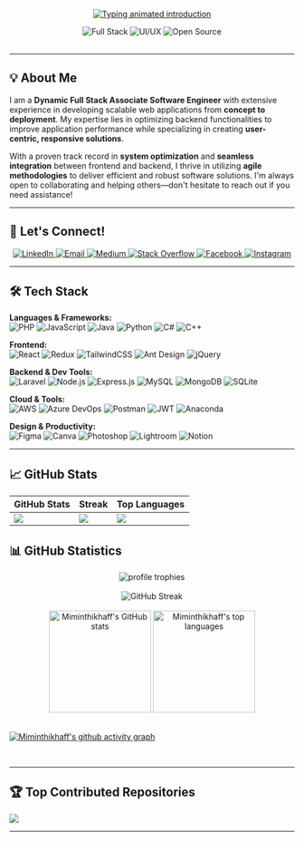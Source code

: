 <p align="center">
  <a href="https://git.io/typing-svg">
    <img src="https://readme-typing-svg.herokuapp.com?font=Righteous&size=35&duration=4000&pause=1000&color=4A90E2&center=true&vCenter=true&width=700&height=70&lines=Hi+There!+%F0%9F%91%8B;I'm+Inthikhaff!;Full+Stack+Developer+%7C+Software+Engineer;Cloud+Enthusiast;Welcome+to+My+GitHub!" alt="Typing animated introduction" />
  </a>
</p>



<div align="center">
  <img src="https://img.shields.io/badge/Full%20Stack-Developer-4A90E2?style=for-the-badge" alt="Full Stack" />
  <img src="https://img.shields.io/badge/UI%2FUX-Designer-FF6B6B?style=for-the-badge" alt="UI/UX" />
  <img src="https://img.shields.io/badge/Open%20Source-Enthusiast-54B435?style=for-the-badge" alt="Open Source" />
</div>

<br/>

---

## 💡 About Me

I am a **Dynamic Full Stack Associate Software Engineer** with extensive experience in developing scalable web applications from **concept to deployment**. My expertise lies in optimizing backend functionalities to improve application performance while specializing in creating **user-centric, responsive solutions**.

With a proven track record in **system optimization** and **seamless integration** between frontend and backend, I thrive in utilizing **agile methodologies** to deliver efficient and robust software solutions. I'm always open to collaborating and helping others—don't hesitate to reach out if you need assistance!

---

## 🤝 Let's Connect!

<div align="center">
  <a href="https://www.linkedin.com/in/mohamed-inthikhaff/" target="_blank">
    <img src="https://img.shields.io/badge/LinkedIn-0077B5?style=for-the-badge&logo=linkedin&logoColor=white&labelColor=0e76a8" alt="LinkedIn" />
  </a>
  <a href="mailto:mhdinthikaff@gmail.com">
    <img src="https://img.shields.io/badge/Email-D14836?style=for-the-badge&logo=gmail&logoColor=white&labelColor=c71610" alt="Email" />
  </a>
  <a href="https://medium.com/@mhdinthikaff" target="_blank">
    <img src="https://img.shields.io/badge/Medium-12100E?style=for-the-badge&logo=medium&logoColor=white&labelColor=000000" alt="Medium" />
  </a>
   <a href="https://stackoverflow.com/users/30283137/inthikhaff-m-i-m" target="_blank">
    <img src="https://img.shields.io/badge/Stack_Overflow-FE7A16?style=for-the-badge&logo=stack-overflow&logoColor=white&labelColor=F48024" alt="Stack Overflow" />
  </a>
   <a href="https://web.facebook.com/inthikhaff.ismail/" target="_blank">
    <img src="https://img.shields.io/badge/Facebook-1877F2?style=for-the-badge&logo=facebook&logoColor=white&labelColor=1559c9" alt="Facebook" />
  </a>
  <a href="https://www.instagram.com/miminthodals99/" target="_blank">
    <img src="https://img.shields.io/badge/Instagram-E4405F?style=for-the-badge&logo=instagram&logoColor=white&labelColor=d62e5d" alt="Instagram" />
  </a>
</div>


---

## 🛠️ Tech Stack

**Languages & Frameworks:**  
![PHP](https://img.shields.io/badge/php-777BB4?style=for-the-badge&logo=php&logoColor=white)
![JavaScript](https://img.shields.io/badge/javascript-%23323330.svg?style=for-the-badge&logo=javascript&logoColor=%23F7DF1E)
![Java](https://img.shields.io/badge/java-%23ED8B00.svg?style=for-the-badge&logo=java&logoColor=white)
![Python](https://img.shields.io/badge/python-3670A0?style=for-the-badge&logo=python&logoColor=ffdd54)
![C#](https://img.shields.io/badge/c%23-%23239120.svg?style=for-the-badge&logo=c-sharp&logoColor=white)
![C++](https://img.shields.io/badge/c++-%2300599C.svg?style=for-the-badge&logo=c%2B%2B&logoColor=white)

**Frontend:**  
![React](https://img.shields.io/badge/react-%2320232a.svg?style=for-the-badge&logo=react&logoColor=%2361DAFB)
![Redux](https://img.shields.io/badge/redux-%23593d88.svg?style=for-the-badge&logo=redux&logoColor=white)
![TailwindCSS](https://img.shields.io/badge/tailwindcss-%2338B2AC.svg?style=for-the-badge&logo=tailwind-css&logoColor=white)
![Ant Design](https://img.shields.io/badge/AntDesign-%230170FE.svg?style=for-the-badge&logo=ant-design&logoColor=white)
![jQuery](https://img.shields.io/badge/jquery-%230769AD.svg?style=for-the-badge&logo=jquery&logoColor=white)

**Backend & Dev Tools:**  
![Laravel](https://img.shields.io/badge/laravel-%23FF2D20.svg?style=for-the-badge&logo=laravel&logoColor=white)
![Node.js](https://img.shields.io/badge/node.js-6DA55F.svg?style=for-the-badge&logo=node.js&logoColor=white)
![Express.js](https://img.shields.io/badge/express.js-%23404d59.svg?style=for-the-badge&logo=express&logoColor=%2361DAFB)
![MySQL](https://img.shields.io/badge/mysql-%2300f.svg?style=for-the-badge&logo=mysql&logoColor=white)
![MongoDB](https://img.shields.io/badge/MongoDB-%234ea94b.svg?style=for-the-badge&logo=mongodb&logoColor=white)
![SQLite](https://img.shields.io/badge/sqlite-%2307405e.svg?style=for-the-badge&logo=sqlite&logoColor=white)

**Cloud & Tools:**  
![AWS](https://img.shields.io/badge/AWS-%23FF9900.svg?style=for-the-badge&logo=amazon-aws&logoColor=white)
![Azure DevOps](https://img.shields.io/badge/azure-%230072C6.svg?style=for-the-badge&logo=azure-devops&logoColor=white)
![Postman](https://img.shields.io/badge/Postman-FF6C37?style=for-the-badge&logo=postman&logoColor=white)
![JWT](https://img.shields.io/badge/JWT-black?style=for-the-badge&logo=JSON%20web%20tokens)
![Anaconda](https://img.shields.io/badge/Anaconda-%2344A833.svg?style=for-the-badge&logo=anaconda&logoColor=white)

**Design & Productivity:**  
![Figma](https://img.shields.io/badge/figma-%23F24E1E.svg?style=for-the-badge&logo=figma&logoColor=white)
![Canva](https://img.shields.io/badge/Canva-%2300C4CC.svg?style=for-the-badge&logo=Canva&logoColor=white)
![Photoshop](https://img.shields.io/badge/adobephotoshop-%2331A8FF.svg?style=for-the-badge&logo=adobephotoshop&logoColor=white)
![Lightroom](https://img.shields.io/badge/Adobe%20Lightroom-31A8FF.svg?style=for-the-badge&logo=Adobe%20Lightroom&logoColor=white)
![Notion](https://img.shields.io/badge/Notion-%23000000.svg?style=for-the-badge&logo=notion&logoColor=white)

---

## 📈 GitHub Stats

| GitHub Stats | Streak | Top Languages |
|--------------|--------|----------------|
| ![](https://github-readme-stats.vercel.app/api?username=miminthikhaff&theme=dark&hide_border=false&include_all_commits=true&count_private=true) | ![](https://github-readme-streak-stats.herokuapp.com/?user=miminthikhaff&theme=dark&hide_border=false) | ![](https://github-readme-stats.vercel.app/api/top-langs/?username=miminthikhaff&theme=dark&hide_border=false&include_all_commits=true&count_private=true&layout=compact) |

## 📊 GitHub Statistics

<div align="center">
  <img src="https://github-profile-trophy.vercel.app/?username=miminthikhaff&row=1&column=6&margin-h=8&theme=algolia&count_private=true&margin-w=15&no-frame=true" alt="profile trophies" />
</div>

<br/>

<div align="center">
  <img src="https://github-readme-streak-stats.herokuapp.com?user=miminthikhaff&theme=radical&hide_border=true&ring=4A90E2&fire=4A90E2&currStreakLabel=4A90E2" alt="GitHub Streak" />
</div>

<br/>

<div align="center">
  <img height="180em" src="https://github-readme-stats.vercel.app/api?username=miminthikhaff&show_icons=true&theme=radical&hide_border=true&count_private=true&icon_color=4A90E2&title_color=4A90E2" alt="Miminthikhaff's GitHub stats" />
  <img height="180em" src="https://github-readme-stats.vercel.app/api/top-langs/?username=miminthikhaff&layout=compact&theme=radical&hide_border=true&title_color=4A90E2" alt="Miminthikhaff's top languages" />
</div>

<br/>

[![Miminthikhaff's github activity graph](https://github-readme-activity-graph.vercel.app/graph?username=miminthikhaff&bg_color=141321&color=4A90E2&line=4A90E2&point=FFFFFF&area=true&hide_border=true)](https://github.com/ashutosh00710/github-readme-activity-graph)

<br/>



---

## 🏆 Top Contributed Repositories

![](https://github-contributor-stats.vercel.app/api?username=miminthikhaff&limit=5&theme=dark&combine_all_yearly_contributions=true)

---

<!-- Made with ❤️ using GPRM (https://gprm.itsvg.in) -->
